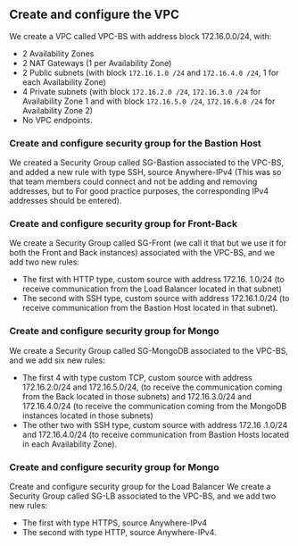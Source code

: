 ## **Create and configure the VPC**    

We create a VPC called VPC-BS with address block 172.16.0.0/24, with: 
* 2 Availability Zones 
* 2 NAT Gateways (1 per Availability Zone) 
* 2 Public subnets (with block `172.16.1.0 /24` and `172.16.4.0 /24`, 1 for each Availability Zone)  
* 4 Private subnets (with block `172.16.2.0 /24`, `172.16.3.0 /24` for Availability Zone 1 and with block `172.16.5.0 /24`, `172.16.6.0 /24` for Availability Zone 2)
*  No VPC endpoints.  

### **Create and configure security group for the Bastion Host**  

We created a Security Group called SG-Bastion associated to the VPC-BS, and added a new rule with type SSH, source Anywhere-IPv4 (This was so that team members could connect and not be adding and removing addresses, but to For good practice purposes, the corresponding IPv4 addresses should be entered).  

### **Create and configure security group for Front-Back**  

We create a Security Group called SG-Front (we call it that but we use it for both the Front and Back instances) associated with the VPC-BS, and we add two new rules:
* The first with HTTP type, custom source with address 172.16. 1.0/24 (to receive communication from the Load Balancer located in that subnet)
* The second with SSH type, custom source with address 172.16.1.0/24 (to receive communication from the Bastion Host located in that subnet).  

### **Create and configure security group for Mongo**  

We create a Security Group called SG-MongoDB associated to the VPC-BS, and we add six new rules:
* The first 4 with type custom TCP, custom source with address 172.16.2.0/24 and 172.16.5.0/24, (to receive the communication coming from the Back located in those subnets) and 172.16.3.0/24 and 172.16.4.0/24 (to receive the communication coming from the MongoDB instances located in those subnets)
*  The other two with SSH type, custom source with address 172.16 .1.0/24 and 172.16.4.0/24 (to receive communication from Bastion Hosts located in each Availability Zone).  

### **Create and configure security group for Mongo**    

Create and configure security group for the Load Balancer
We create a Security Group called SG-LB associated to the VPC-BS, and we add two new rules:
* The first with type HTTPS, source Anywhere-IPv4 
* The second with type HTTP, source Anywhere-IPv4.  
